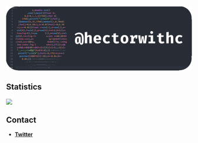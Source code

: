 ![@hectorwithc](donut-code-banner.png)

<div align="left">
  <h2>Statistics</h2>
  <img align="center" src="https://github-readme-stats.vercel.app/api?username=hectorwithc&show_icons=true&theme=nord">
</div>

<h2>Contact</h2>

- **[Twitter](https://twitter.com/hectorwithc)**
